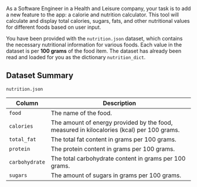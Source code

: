 As a Software Engineer in a Health and Leisure company, your task is to add a new feature to the app: a calorie and nutrition calculator. This tool will calculate and display total calories, sugars, fats, and other nutritional values for different foods based on user input.

You have been provided with the `nutrition.json` dataset, which contains the necessary nutritional information for various foods. Each value in the dataset is per **100 grams** of the food item. The dataset has already been read and loaded for you as the dictionary `nutrition_dict`.

## Dataset Summary

`nutrition.json`

| Column        | Description                                             |
|---------------|---------------------------------------------------------|
| `food` | The name of the food.                                   |
| `calories`  | The amount of energy provided by the food, measured in kilocalories (kcal) per 100 grams. |
| `total_fat` | The total fat content in grams per 100 grams.                         |
| `protein`   | The protein content in grams per 100 grams.                           |
| `carbohydrate` | The total carbohydrate content in grams per 100 grams.             |
| `sugars`    | The amount of sugars in grams per 100 grams.                          |